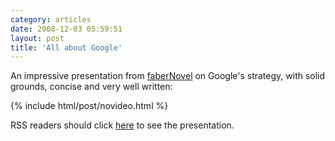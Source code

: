 ```yaml
---
category: articles
date: 2008-12-03 05:59:51
layout: post
title: 'All about Google'
---
```


<p>An impressive presentation from <a href="http://www.fabernovel.com">faberNovel</a> on Google's strategy, with solid grounds, concise and very well written:</p>

{% include html/post/novideo.html %}

<!--
<object style="margin:0px" width="425" height="355">
  <param name="movie" value="http://static.slideshare.net/swf/ssplayer2.swf?doc=google14qen-last-version-1228241181867301-9&stripped_title=all-about-google-presentation" >
  <param name="allowFullScreen" value="true"/>
  <param name="allowScriptAccess" value="always"/>
  <embed src="http://static.slideshare.net/swf/ssplayer2.swf?doc=google14qen-last-version-1228241181867301-9&stripped_title=all-about-google-presentation" type="application/x-shockwave-flash" allowscriptaccess="always" allowfullscreen="true" width="425" height="355" >
</object>
-->

<p>RSS readers should click <a href="//joaobordalo.com/articles/2008/12/03/all-about-google">here</a> to see the presentation.</p>

